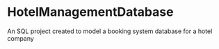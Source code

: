 # HotelManagementDatabase
An SQL project created to model a booking system database for a hotel company
